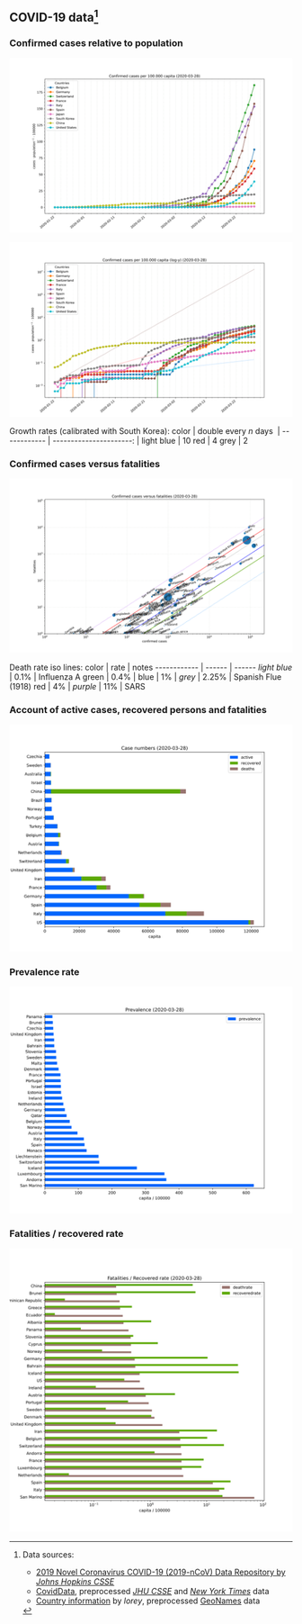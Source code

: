 ## COVID-19 data[^1]


### Confirmed cases relative to population

![population relative cases](./assets/images/tl-cases-r.svg)

![population relative cases (log)](./assets/images/tl-cases-rl.svg)

Growth rates (calibrated with South Korea):
color        | double every *n* days   |
------------ | ----------------------: |
light blue   |  10
red          |  4
grey         |  2


### Confirmed cases versus fatalities
![countrywise confirmed cases versus fatalities](./assets/images/cases-deaths-ll.svg)

Death rate iso lines:
color        | rate   | notes
------------ | ------ | ------
*light blue* |  0.1%  | Influenza A
green        |  0.4%  |
blue         |  1%    |
*grey*       |  2.25% | Spanish Flue (1918)
red          |  4%    |
*purple*     |  11%   | SARS


### Account of active cases, recovered persons and fatalities

![cases in total](./assets/images/cases.svg)


### Prevalence rate

![population relative prevalence](./assets/images/preval-r.svg)


### Fatalities / recovered rate

![population relative deaths / recovered](./assets/images/deaths-recov-rl.svg)



[^1]: Data sources:
      - [2019 Novel Coronavirus COVID-19 (2019-nCoV) Data Repository by *Johns Hopkins CSSE*][JHUCSSE]
      - [CovidData], preprocessed *[JHU CSSE][JHUCSSE]* and [*New York Times*][NYTData] data
      - [Country information][CountryData1] by *lorey*, preprocessed [GeoNames] data

[JHUCSSE]: https://github.com/CSSEGISandData/COVID-19 "2019 Novel Coronavirus COVID-19 (2019-nCoV) Data Repository by Johns Hopkins CSSE"
[CovidData]: https://github.com/CSSEGISandData/covid-api "CovidData, preprocessed JHU CSSE and New York Times data"
[NYTData]: https://github.com/nytimes/covid-19-data "New York Times Covid-19 US states data"
[CountryData1]: https://github.com/CSSEGISandData/covid-api "GeoNames country data preprocessed by \"lorey\""
[GeoNames]: http://www.geonames.org/ "GeoNames"

